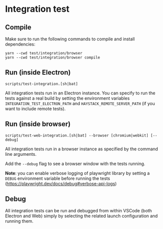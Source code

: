 # Integration test

## Compile

Make sure to run the following commands to compile and install dependencies:

    yarn --cwd test/integration/browser
    yarn --cwd test/integration/browser compile

## Run (inside Electron)

    scripts/test-integration.[sh|bat]

All integration tests run in an Electron instance. You can specify to run the tests against a real build by setting the environment variables `INTEGRATION_TEST_ELECTRON_PATH` and `HAYSTACK_REMOTE_SERVER_PATH` (if you want to include remote tests).

## Run (inside browser)

    scripts/test-web-integration.[sh|bat] --browser [chromium|webkit] [--debug]

All integration tests run in a browser instance as specified by the command line arguments.

Add the `--debug` flag to see a browser window with the tests running.

**Note**: you can enable verbose logging of playwright library by setting a `DEBUG` environment variable before running the tests (<https://playwright.dev/docs/debug#verbose-api-logs>)

## Debug

All integration tests can be run and debugged from within VSCode (both Electron and Web) simply by selecting the related launch configuration and running them.
